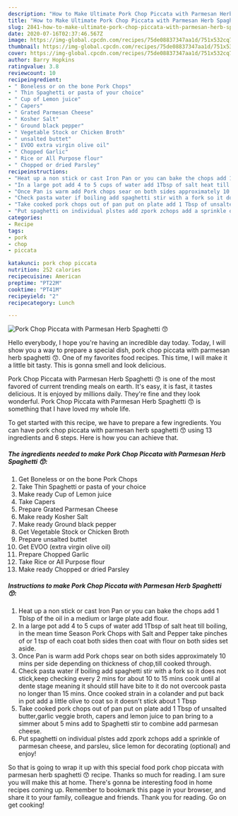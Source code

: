 ```yaml
---
description: "How to Make Ultimate Pork Chop Piccata with Parmesan Herb Spaghetti 😙"
title: "How to Make Ultimate Pork Chop Piccata with Parmesan Herb Spaghetti 😙"
slug: 2841-how-to-make-ultimate-pork-chop-piccata-with-parmesan-herb-spaghetti
date: 2020-07-16T02:37:46.567Z
image: https://img-global.cpcdn.com/recipes/75de08837347aa1d/751x532cq70/pork-chop-piccata-with-parmesan-herb-spaghetti-😙-recipe-main-photo.jpg
thumbnail: https://img-global.cpcdn.com/recipes/75de08837347aa1d/751x532cq70/pork-chop-piccata-with-parmesan-herb-spaghetti-😙-recipe-main-photo.jpg
cover: https://img-global.cpcdn.com/recipes/75de08837347aa1d/751x532cq70/pork-chop-piccata-with-parmesan-herb-spaghetti-😙-recipe-main-photo.jpg
author: Barry Hopkins
ratingvalue: 3.8
reviewcount: 10
recipeingredient:
- " Boneless or on the bone Pork Chops"
- " Thin Spaghetti or pasta of your choice"
- " Cup of Lemon juice"
- " Capers"
- " Grated Parmesan Cheese"
- " Kosher Salt"
- " Ground black pepper"
- " Vegetable Stock or Chicken Broth"
- " unsalted buttet"
- " EVOO extra virgin olive oil"
- " Chopped Garlic"
- " Rice or All Purpose flour"
- " Chopped or dried Parsley"
recipeinstructions:
- "Heat up a non stick or cast Iron Pan or you can bake the chops add 1 Tblsp of the oil in a medium or large plate add flour."
- "In a large pot add 4 to 5 cups of water add 1Tbsp of salt heat till boiling, in the mean time Season Pork Chops with Salt and Pepper take pinches of or 1 tsp of each coat both sides then coat with flour on both sides set aside."
- "Once Pan is warm add Pork chops sear on both sides approximately 10 mins per side depending on thickness of chop,till cooked through."
- "Check pasta water if boiling add spaghetti stir with a fork so it does not stick,keep checking every 2 mins for about 10 to 15 mins cook until al dente stage meaning it should still have bite to it do not overcook pasta no longer than 15 mins. Once cooked strain in a colander and put back in pot add a little olive to coat so it doesn&#39;t stick about 1 Tbsp"
- "Take cooked pork chops out of pan put on plate add 1 Tbsp of unsalted butter,garlic veggie broth, capers and lemon juice to pan bring to a simmer about 5 mins add to Spaghetti stir to combine add parmesan cheese."
- "Put spaghetti on individual plstes add zpork zchops add a sprinkle of parmesan cheese, and parsleu, slice lemon for decorating (optional) and enjoy!"
categories:
- Recipe
tags:
- pork
- chop
- piccata

katakunci: pork chop piccata 
nutrition: 252 calories
recipecuisine: American
preptime: "PT22M"
cooktime: "PT41M"
recipeyield: "2"
recipecategory: Lunch

---
```



![Pork Chop Piccata with Parmesan Herb Spaghetti 😙](https://img-global.cpcdn.com/recipes/75de08837347aa1d/751x532cq70/pork-chop-piccata-with-parmesan-herb-spaghetti-😙-recipe-main-photo.jpg)

Hello everybody, I hope you're having an incredible day today. Today, I will show you a way to prepare a special dish, pork chop piccata with parmesan herb spaghetti 😙. One of my favorites food recipes. This time, I will make it a little bit tasty. This is gonna smell and look delicious.



Pork Chop Piccata with Parmesan Herb Spaghetti 😙 is one of the most favored of current trending meals on earth. It's easy, it is fast, it tastes delicious. It is enjoyed by millions daily. They're fine and they look wonderful. Pork Chop Piccata with Parmesan Herb Spaghetti 😙 is something that I have loved my whole life.


To get started with this recipe, we have to prepare a few ingredients. You can have pork chop piccata with parmesan herb spaghetti 😙 using 13 ingredients and 6 steps. Here is how you can achieve that.

<!--inarticleads1-->

##### The ingredients needed to make Pork Chop Piccata with Parmesan Herb Spaghetti 😙:

1. Get  Boneless or on the bone Pork Chops
1. Take  Thin Spaghetti or pasta of your choice
1. Make ready  Cup of Lemon juice
1. Take  Capers
1. Prepare  Grated Parmesan Cheese
1. Make ready  Kosher Salt
1. Make ready  Ground black pepper
1. Get  Vegetable Stock or Chicken Broth
1. Prepare  unsalted buttet
1. Get  EVOO (extra virgin olive oil)
1. Prepare  Chopped Garlic
1. Take  Rice or All Purpose flour
1. Make ready  Chopped or dried Parsley




<!--inarticleads2-->

##### Instructions to make Pork Chop Piccata with Parmesan Herb Spaghetti 😙:

1. Heat up a non stick or cast Iron Pan or you can bake the chops add 1 Tblsp of the oil in a medium or large plate add flour.
1. In a large pot add 4 to 5 cups of water add 1Tbsp of salt heat till boiling, in the mean time Season Pork Chops with Salt and Pepper take pinches of or 1 tsp of each coat both sides then coat with flour on both sides set aside.
1. Once Pan is warm add Pork chops sear on both sides approximately 10 mins per side depending on thickness of chop,till cooked through.
1. Check pasta water if boiling add spaghetti stir with a fork so it does not stick,keep checking every 2 mins for about 10 to 15 mins cook until al dente stage meaning it should still have bite to it do not overcook pasta no longer than 15 mins. Once cooked strain in a colander and put back in pot add a little olive to coat so it doesn&#39;t stick about 1 Tbsp
1. Take cooked pork chops out of pan put on plate add 1 Tbsp of unsalted butter,garlic veggie broth, capers and lemon juice to pan bring to a simmer about 5 mins add to Spaghetti stir to combine add parmesan cheese.
1. Put spaghetti on individual plstes add zpork zchops add a sprinkle of parmesan cheese, and parsleu, slice lemon for decorating (optional) and enjoy!




So that is going to wrap it up with this special food pork chop piccata with parmesan herb spaghetti 😙 recipe. Thanks so much for reading. I am sure you will make this at home. There's gonna be interesting food in home recipes coming up. Remember to bookmark this page in your browser, and share it to your family, colleague and friends. Thank you for reading. Go on get cooking!

